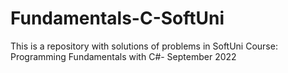 # Fundamentals-C-SoftUni
This is a repository with solutions of problems in SoftUni Course: Programming Fundamentals with C#- September 2022
